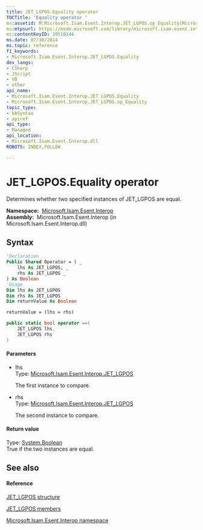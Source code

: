 ```yaml
---
title: JET_LGPOS.Equality operator 
TOCTitle: 'Equality operator '
ms:assetid: M:Microsoft.Isam.Esent.Interop.JET_LGPOS.op_Equality(Microsoft.Isam.Esent.Interop.JET_LGPOS,Microsoft.Isam.Esent.Interop.JET_LGPOS)
ms:mtpsurl: https://msdn.microsoft.com/library/microsoft.isam.esent.interop.jet_lgpos.op_equality(v=EXCHG.10)
ms:contentKeyID: 39510144
ms.date: 07/30/2014
ms.topic: reference
f1_keywords:
- Microsoft.Isam.Esent.Interop.JET_LGPOS.Equality
dev_langs:
- CSharp
- JScript
- VB
- other
api_name: 
- Microsoft.Isam.Esent.Interop.JET_LGPOS.Equality
- Microsoft.Isam.Esent.Interop.JET_LGPOS.op_Equality
topic_type: 
- kbSyntax
- apiref
api_type: 
- Managed
api_location: 
- Microsoft.Isam.Esent.Interop.dll
ROBOTS: INDEX,FOLLOW

---
```


# JET_LGPOS.Equality operator

Determines whether two specified instances of JET_LGPOS are equal.

**Namespace:**  [Microsoft.Isam.Esent.Interop](hh596136\(v=exchg.10\).md)  
**Assembly:**  Microsoft.Isam.Esent.Interop (in Microsoft.Isam.Esent.Interop.dll)

## Syntax

``` vb
'Declaration
Public Shared Operator = ( _
    lhs As JET_LGPOS, _
    rhs As JET_LGPOS _
) As Boolean
'Usage
Dim lhs As JET_LGPOS
Dim rhs As JET_LGPOS
Dim returnValue As Boolean

returnValue = (lhs = rhs)
```

``` csharp
public static bool operator ==(
    JET_LGPOS lhs,
    JET_LGPOS rhs
)
```

#### Parameters

  - lhs  
    Type: [Microsoft.Isam.Esent.Interop.JET_LGPOS](hh578063\(v=exchg.10\).md)  
    
    The first instance to compare.

<!-- end list -->

  - rhs  
    Type: [Microsoft.Isam.Esent.Interop.JET_LGPOS](hh578063\(v=exchg.10\).md)  
    
    The second instance to compare.

#### Return value

Type: [System.Boolean](/dotnet/api/system.boolean)  
True if the two instances are equal.  

## See also

#### Reference

[JET_LGPOS structure](hh578063\(v=exchg.10\).md)

[JET_LGPOS members](hh566576\(v=exchg.10\).md)

[Microsoft.Isam.Esent.Interop namespace](hh596136\(v=exchg.10\).md)